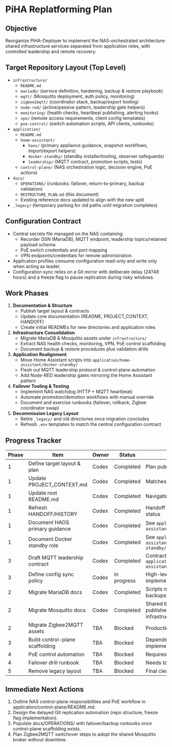 # PiHA Replatforming Plan

## Objective
Reorganize PiHA-Deployer to implement the NAS-orchestrated architecture: shared infrastructure services separated from application roles, with controlled leadership and remote recovery.

## Target Repository Layout (Top Level)
- `infrastructure/`
  - `README.md`
  - `mariadb/` (service definition, hardening, backup & restore playbook)
  - `mqtt/` (Mosquitto deployment, auth policy, monitoring)
  - `zigbee2mqtt/` (coordinator stack, backup/export tooling)
  - `node-red/` (active/passive pattern, leadership gate helpers)
  - `monitoring/` (health checks, heartbeat publishing, alerting hooks)
  - `vpn/` (remote access requirements, client config templates)
  - `poe-control/` (switch automation scripts, API clients, runbooks)
- `application/`
  - `README.md`
  - `home-assistant/`
    - `haos/` (primary appliance guidance, snapshot workflows, import/export helpers)
    - `docker-standby/` (standby installer/tooling, observer safeguards)
    - `leadership/` (MQTT contract, promotion scripts, tests)
  - `control-plane/` (NAS orchestration logic, decision engine, PoE actions)
- `docs/`
  - `OPERATIONS/` (runbooks: failover, return-to-primary, backup validation)
  - `RESTRUCTURE_PLAN.md` (this document)
  - Existing reference docs updated to align with the new split
- `_legacy/` (temporary parking for old paths until migration completes)

## Configuration Contract
- Central secrets file managed on the NAS containing:
  - Recorder DSN (MariaDB), MQTT endpoint, leadership topics/retained payload schema
  - PoE switch credentials and port mapping
  - VPN endpoints/credentials for remote administration
- Application profiles consume configuration read-only and write only when acting as leader.
- Configuration sync relies on a Git mirror with deliberate delay (24?48 hours) and a freeze flag to pause replication during risky windows.

## Work Phases
1. **Documentation & Structure**
   - Publish target layout & contracts
   - Update core documentation (README, PROJECT_CONTEXT, HANDOFF)
   - Create initial READMEs for new directories and application roles
2. **Infrastructure Consolidation**
   - Migrate MariaDB & Mosquitto assets under `infrastructure/`
   - Extract NAS health checks, monitoring, VPN, PoE control scaffolding
   - Document backup & restore procedures plus validation drills
3. **Application Realignment**
   - Move Home Assistant scripts into `application/home-assistant/docker-standby/`
   - Flesh out MQTT leadership protocol & control-plane automation
   - Add Node-RED leadership gates mirroring the Home Assistant pattern
4. **Failover Tooling & Testing**
   - Implement NAS watchdog (HTTP + MQTT heartbeat)
   - Automate promotion/demotion workflows with manual override
   - Document and exercise runbooks (failover, rollback, Zigbee coordinator swap)
5. **Decommission Legacy Layout**
   - Retire `_legacy/` and old directories once migration concludes
   - Refresh `.env` templates to match the central configuration contract

## Progress Tracker
| Phase | Item | Owner | Status | Notes |
|-------|------|-------|--------|-------|
| 1 | Define target layout & plan | Codex | Completed | Plan published in this document |
| 1 | Update PROJECT_CONTEXT.md | Codex | Completed | Matches new architecture |
| 1 | Update root README.md | Codex | Completed | Navigation reflects new layers |
| 1 | Refresh HANDOFF/HISTORY | Codex | Completed | Handoff describes restructure status |
| 1 | Document HAOS primary guidance | Codex | Completed | See `application/home-assistant/haos/README.md` |
| 1 | Document Docker standby role | Codex | Completed | See `application/home-assistant/docker-standby/README.md` |
| 3 | Draft MQTT leadership contract | Codex | Completed | Contract defined in `application/home-assistant/leadership/README.md` |
| 3 | Define config sync policy | Codex | In progress | High-level policy documented; implementation pending |
| 2 | Migrate MariaDB docs | Codex | Completed | Scripts moved; README + backups documented |
| 2 | Migrate Mosquitto docs | Codex | Completed | Shared broker scripts/docs published under infrastructure/mqtt/ |
| 2 | Migrate Zigbee2MQTT assets | TBA | Blocked | Production host remains active |
| 3 | Build control-plane scaffolding | TBA | Blocked | Depends on leadership tooling implementation |
| 4 | PoE control automation | TBA | Blocked | Requires switch API research |
| 4 | Failover drill runbook | TBA | Blocked | Needs tooling in place |
| 5 | Remove legacy layout | TBA | Blocked | Final clean-up step |

## Immediate Next Actions
1. Outline NAS control-plane responsibilities and PoE workflow in application/control-plane/README.md.
2. Design the delayed Git replication automation (repo structure, freeze flag implementation).
3. Populate docs/OPERATIONS/ with failover/backup runbooks once control-plane scaffolding exists.
4. Plan Zigbee2MQTT switchover steps to adopt the shared Mosquitto broker without downtime.
